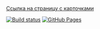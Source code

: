 [Ссылка на страницу с карточками](https://VladimirFilippov555.github.io/ra5-homework-cards)

[![Build status](https://ci.appveyor.com/api/projects/status/2mj4ot4llrmb2rae?svg=true)](https://ci.appveyor.com/project/VladimirFilippov555/ra5-homework-cards)
[![GitHub Pages](https://img.shields.io/badge/GitHub%20Pages-GO-green.svg)](https://VladimirFilippov555.github.io/ra5-homework-cards)
